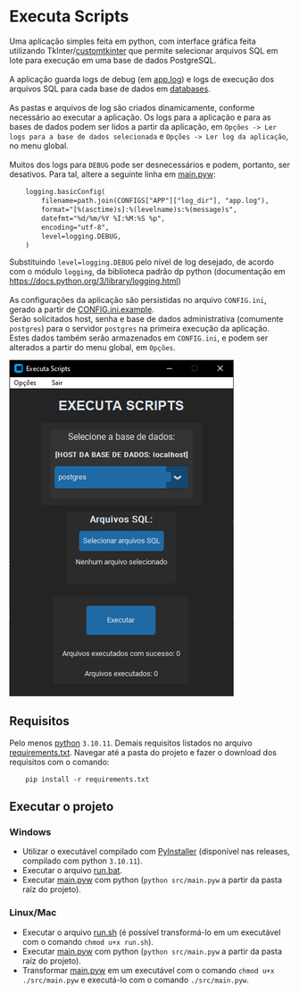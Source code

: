 # Executa Scripts

Uma aplicação simples feita em python, com interface gráfica feita utilizando TkInter/[customtkinter](https://github.com/TomSchimansky/CustomTkinter) que permite selecionar arquivos SQL em lote para execução em uma base de dados PostgreSQL.<br><br>
A aplicação guarda logs de debug (em [app.log](./log/app.log)) e logs de execução dos arquivos SQL para cada base de dados em [databases](./log/databases/).<br><br>
As pastas e arquivos de log são criados dinamicamente, conforme necessário ao executar a aplicação. Os logs para a aplicação e para as bases de dados podem ser lidos a partir da aplicação, em `Opções -> Ler logs para a base de dados selecionada` e `Opções -> Ler log da aplicação`, no menu global.<br><br>
Muitos dos logs para `DEBUG` pode ser desnecessários e podem, portanto, ser desativos. Para tal, altere a seguinte linha em [main.pyw](./src/main.pyw):

```
    logging.basicConfig(
        filename=path.join(CONFIGS["APP"]["log_dir"], "app.log"),
        format="[%(asctime)s]:%(levelname)s:%(message)s",
        datefmt="%d/%m/%Y %I:%M:%S %p",
        encoding="utf-8",
        level=logging.DEBUG,
    )
```

Substituindo `level=logging.DEBUG` pelo nível de log desejado, de acordo com o módulo `logging`, da biblioteca padrão dp python (documentação em https://docs.python.org/3/library/logging.html)<br><br>
As configurações da aplicação são persistidas no arquivo `CONFIG.ini`, gerado a partir de [CONFIG.ini.example](./CONFIG.ini.example).<br>
Serão solicitados host, senha e base de dados administrativa (comumente `postgres`) para o servidor `postgres` na primeira execução da aplicação. Estes dados também serão armazenados em `CONFIG.ini`, e podem ser alterados a partir do menu global, em `Opções`.<br>

![app.png](./images/app.png)

## Requisitos

Pelo menos [python](https://www.python.org/downloads/) `3.10.11`. Demais requisitos listados no arquivo [requirements.txt](./requirements.txt).
Navegar até a pasta do projeto e fazer o download dos requisitos com o comando:

```
    pip install -r requirements.txt
```

## Executar o projeto

### Windows

- Utilizar o executável compilado com [PyInstaller](https://pyinstaller.org/en/stable/) (disponível nas releases, compilado com python `3.10.11`).
- Executar o arquivo [run.bat](./run.bat).
- Executar [main.pyw](./src/main.pyw) com python (`python src/main.pyw` a partir da pasta raíz do projeto).

### Linux/Mac

- Executar o arquivo [run.sh](./run.sh) (é possível transformá-lo em um executável com o comando `chmod u+x run.sh`).
- Executar [main.pyw](./src/main.pyw) com python (`python src/main.pyw` a partir da pasta raíz do projeto).
- Transformar [main.pyw](./src/main.pyw) em um executável com o comando `chmod u+x ./src/main.pyw` e executá-lo com o comando `./src/main.pyw`.
